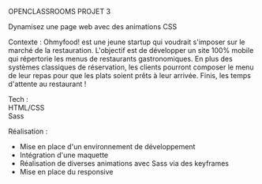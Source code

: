 OPENCLASSROOMS PROJET 3

Dynamisez une page web avec des animations CSS


Contexte :
Ohmyfood! est une jeune startup qui voudrait s'imposer sur le marché de la restauration. 
L'objectif est de développer un site 100% mobile qui répertorie les menus de restaurants gastronomiques. En plus des systèmes classiques de réservation, 
les clients pourront composer le menu de leur repas pour que les plats soient prêts à leur arrivée. Finis, les temps d'attente au restaurant !

Tech : <br>
HTML/CSS <br>
Sass

Réalisation :
- Mise en place d'un environnement de développement
- Intégration d'une maquette
- Réalisation de diverses animations avec Sass via des keyframes
- Mise en place du responsive
